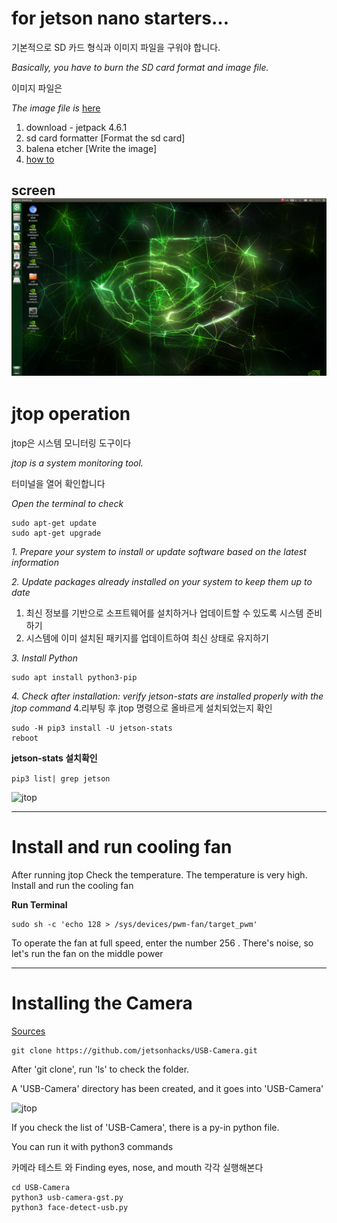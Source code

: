 
# for jetson nano starters... 
기본적으로 SD 카드 형식과 이미지 파일을 구워야 합니다.

*Basically, you have to burn the SD card format and image file.*

이미지 파일은

*The image file is*
[here](https://developer.nvidia.com/embedded/downloads#?search=nano)
1. download - jetpack 4.6.1 
2. sd card formatter [Format the sd card]
3. balena etcher [Write the image]
4. [how to](https://developer.nvidia.com/embedded/learn/get-started-jetson-nano-devkit#write)

screen
![](/img/010.png)
---
# jtop operation
jtop은 시스템 모니터링 도구이다

*jtop is a system monitoring tool.*

터미널을 열어 확인합니다

*Open the terminal to check*
```
sudo apt-get update
sudo apt-get upgrade
```
*1. Prepare your system to install or update software based on the latest information*

*2. Update packages already installed on your system to keep them up to date*

1. 최신 정보를 기반으로 소프트웨어를 설치하거나 업데이트할 수 있도록 시스템 준비하기
2. 시스템에 이미 설치된 패키지를 업데이트하여 최신 상태로 유지하기

*3. Install Python*

```
sudo apt install python3-pip
```

*4. Check after installation: verify jetson-stats are installed properly with the jtop command*
4.리부팅 후 jtop 명령으로 올바르게 설치되었는지 확인

```
sudo -H pip3 install -U jetson-stats
reboot
```

**jetson-stats 설치확인**

```pip3 list| grep jetson```




![jtop](/img/003.png)   

---
# Install and run cooling fan 

After running jtop
Check the temperature.
The temperature is very high.
Install and run the cooling fan

**Run Terminal**
```
sudo sh -c 'echo 128 > /sys/devices/pwm-fan/target_pwm'
```
To operate the fan at full speed, enter the number 256 .
There's noise, so let's run the fan on the middle power

---
# Installing the Camera
[Sources](https://github.com/jetsonhacks/USB-Camera)
```
git clone https://github.com/jetsonhacks/USB-Camera.git
```

After 'git clone', run 'ls' to check the folder.

A 'USB-Camera' directory has been created, and it goes into 'USB-Camera'

![jtop](/img/006.png)   

If you check the list of 'USB-Camera', there is a py-in python file. 

You can run it with python3 commands

카메라 테스트 와 Finding eyes, nose, and mouth  각각 실행해본다
```
cd USB-Camera
python3 usb-camera-gst.py 
python3 face-detect-usb.py 
```
